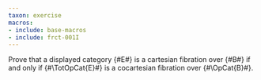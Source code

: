 ```yaml
---
taxon: exercise
macros:
- include: base-macros
- include: frct-001I
---
```


Prove that a displayed category {#E#} is a cartesian fibration over {#B#}
if and only if {#\TotOpCat{E}#} is a cocartesian fibration over {#\OpCat{B}#}.
